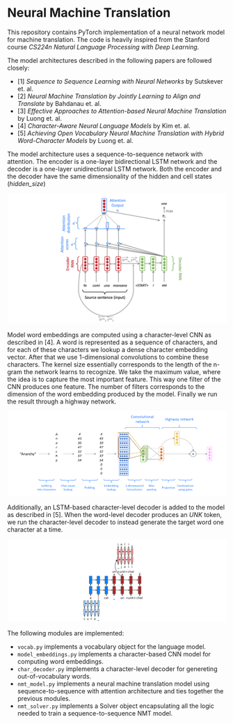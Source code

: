 # Neural Machine Translation

This repository contains PyTorch implementation of a neural network model for machine translation. The code is heavily inspired from the Stanford course *CS224n Natural Language Processing with Deep Learning*.

The model architectures described in the following papers are followed closely:
 * [1] *Sequence to Sequence Learning with Neural Networks* by Sutskever et. al.
 * [2] *Neural Machine Translation by Jointly Learning to Align and Translate* by Bahdanau et. al.
 * [3] *Effective Approaches to Attention-based Neural Machine Translation* by Luong et. al.
 * [4] *Character-Aware Neural Language Models* by Kim et. al.
 * [5] *Achieving Open Vocabulary Neural Machine Translation with Hybrid Word-Character Models* by Luong et. al.

The model architecture uses a sequence-to-sequence network with attention. The encoder is a one-layer bidirectional LSTM network and the decoder is a one-layer unidirectional LSTM network. Both the encoder and the decoder have the same dimensionality of the hidden and cell states (*hidden_size*)

!["Model Architecture"](img/model_architecture.png)

Model word embeddings are computed using a character-level CNN as described in [4]. A word is represented as a sequence of characters, and for each of these characters we lookup a dense character embedding vector. After that we use 1-dimensional convolutions to combine these characters. The kernel size essentially corresponds to the length of the n-gram the network learns to recognize. We take the maximum value, where the idea is to capture the most important feature. This way one filter of the CNN produces one feature. The number of filters corresponds to the dimension of the word embedding produced by the model. Finally we run the result through a highway network.

!["Model Embedding"](img/model_embedding.png)

Additionally, an LSTM-based character-level decoder is added to the model as described in [5]. When the word-level decoder produces an *UNK* token, we run the character-level decoder to instead generate the target word one character at a time.

!["Character Decoder"](img/character_decoder.png)

The following modules are implemented:
 * `vocab.py` implements a vocabulary object for the language model.
 * `model_embeddings.py` implements a character-based CNN model for computing word embeddings.
 * `char_decoder.py` implements a character-level decoder for genereting out-of-vocabulary words.
 * `nmt_model.py` implements a neural machine translation model using sequence-to-sequence with attention architecture and ties together the previous modules.
 * `nmt_solver.py` implements a Solver object encapsulating all the logic needed to train a sequence-to-sequence NMT model.